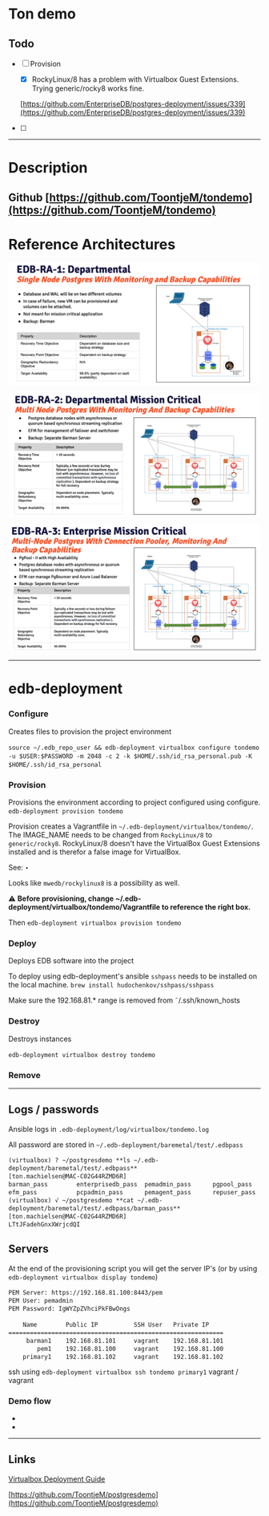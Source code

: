 # Ton demo

## Todo

- [ ]  Provision
    - [x]  RockyLinux/8 has a problem with Virtualbox Guest Extensions. Trying generic/rocky8 works fine.
    
    [https://github.com/EnterpriseDB/postgres-deployment/issues/339](https://github.com/EnterpriseDB/postgres-deployment/issues/339)
    
- [ ]  

---

# Description

## Github [https://github.com/ToontjeM/tondemo](https://github.com/ToontjeM/tondemo)

# Reference Architectures

![EDB-RA-1.png](images/EDB-RA-1.png)

![EDB-RA-2.png](images/EDB-RA-2.png)

![EDB-RA-3.png](images/EDB-RA-3.png)

---

# edb-deployment

### Configure

Creates files to provision the project environment

`source ~/.edb_repo_user && edb-deployment virtualbox configure tondemo -u $USER:$PASSWORD -m 2048 -c 2 -k $HOME/.ssh/id_rsa_personal.pub -K $HOME/.ssh/id_rsa_personal`

### Provision

Provisions the environment according to project configured using configure. `edb-deployment provision tondemo`

Provision creates a Vagrantfile in `~/.edb-deployment/virtualbox/tondemo/`. The IMAGE_NAME needs to be changed from `RockyLinux/8` to `generic/rocky8`. RockyLinux/8 doesn't have the VirtualBox Guest Extensions installed and is therefor a false image for VirtualBox.

See:  ‣ 

Looks like `mwedb/rockylinux8` is a possibility as well.

⚠️ **Before provisioning, change ~/.edb-deployment/virtualbox/tondemo/Vagrantfile to reference the right box.**

Then `edb-deployment virtualbox provision tondemo`

### Deploy

Deploys EDB software into the project

To deploy using edb-deployment's ansible `sshpass` needs to be installed on the local machine. `brew install hudochenkov/sshpass/sshpass`

Make sure the 192.168.81.* range is removed from ˜/.ssh/known_hosts

### Destroy

Destroys instances

`edb-deployment virtualbox destroy tondemo`

### Remove

---

## Logs / passwords

Ansible logs in `.edb-deployment/log/virtualbox/tondemo.log`

All password are stored in `~/.edb-deployment/baremetal/test/.edbpass`

```
(virtualbox) ? ~/postgresdemo **ls ~/.edb-deployment/baremetal/test/.edbpass**                                    [ton.machielsen@MAC-C02G44RZMD6R]
barman_pass        enterprisedb_pass  pemadmin_pass      pgpool_pass
efm_pass           pcpadmin_pass      pemagent_pass      repuser_pass
(virtualbox) √ ~/postgresdemo **cat ~/.edb-deployment/baremetal/test/.edbpass/barman_pass**                       [ton.machielsen@MAC-C02G44RZMD6R]
LTtJFadehGnxXWrjcdQI
```

## Servers

At the end of the provisioning script you will get the server IP's (or by using `edb-deployment virtualbox display tondemo`)

```
PEM Server: https://192.168.81.100:8443/pem
PEM User: pemadmin
PEM Password: IgWYZpZVhciPkFBwOngs

    Name        Public IP          SSH User   Private IP
============================================================
     barman1    192.168.81.101     vagrant    192.168.81.101
        pem1    192.168.81.100     vagrant    192.168.81.100
    primary1    192.168.81.102     vagrant    192.168.81.102
```

ssh using `edb-deployment virtualbox ssh tondemo primary1`  vagrant / vagrant

### Demo flow

- 
- 

---

## Links

[Virtualbox Deployment Guide](https://docs.google.com/document/d/1cuzc6ggXWg0qk2oBZevMqfRoDsz52NVd9EqBpt-en1E/edit)

[https://github.com/ToontjeM/postgresdemo](https://github.com/ToontjeM/postgresdemo)
